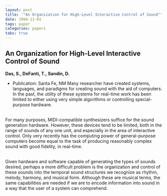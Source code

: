```yaml
---
layout: post
title: '"An Organization for High-Level Interactive Control of Sound"'
date: 1994-11-01
tags: paper
categories: papers
tabs: true
---
```


## An Organization for High-Level Interactive Control of Sound
**Das, S., DeFanti, T., Sandin, D.**
- Publication: Santa Fe, NM
Many researcher have created systems, languages, and paradigms for creating sound with the aid of computers. In the past, the utility of these systems for real-time work has been limited to either using very simple algorithms or controlling special-purpose hardware.<br><br>

For many purposes, MIDI-compatible synthesizers suffice for the sound generation hardware. However, these devices tend to be limited, both in the range of sounds of any one unit, and especially in the area of interactive control. Only very recently has the computing power of general-purpose computers become equal to the task of producing reasonably complex sound with good fidelity, in real-time.<br><br>

Given hardware and software capable of generating the types of sounds desired, perhaps a more difficult problem is the organization and control of these sounds into the temporal sound structures we recognize as rhythm, melody, harmony, and musical form. Although these are musical terms, the same capabilities are needed if we are to encode information into sound in a way that the user of a system can comprehend.